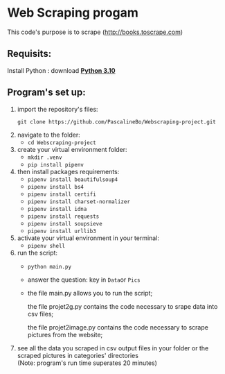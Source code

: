 # Web Scraping progam
This code's purpose is to scrape (http://books.toscrape.com)

## Requisits: 

Install Python : download **[Python 3.10](https://www.python.org/downloads/)** 

## Program's set up:
  <ol>
  <li>import the repository's files:

`git clone https://github.com/PascalineBo/Webscraping-project.git`</li>
  
  <li> navigate to the folder:
    
- `cd Webscraping-project` </li>
<li> create your virtual environment folder:

- `mkdir .venv`
- `pip install pipenv`
</li>
<li> then install packages requirements:

- `pipenv install beautifulsoup4`
- `pipenv install bs4`
- `pipenv install certifi`
- `pipenv install charset-normalizer`
- `pipenv install idna`
- `pipenv install requests`
- `pipenv install soupsieve`
- `pipenv install urllib3`
    </li>
<li> activate your virtual environment in your terminal:
    
- `pipenv shell`
    </li>
<li> run the script:
  
- `python main.py`
- answer the question: key in `Data`or `Pics`
- the file main.py allows you to run the script; 
  
  the file projet2g.py contains the code necessary to srape data into csv files; 
  
  the file projet2image.py contains the code necessary to scrape pictures from the website;
</li>
  <li>see all the data you scraped in csv output files in your folder or 
  the scraped pictures in categories' directories</li>
(Note: program's run time superates 20 minutes) 
  </ol>
